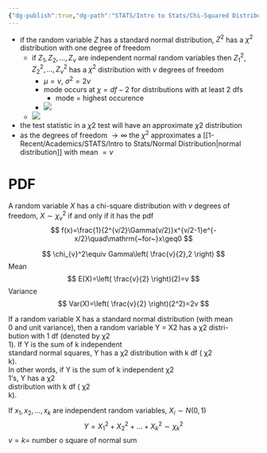 ```yaml
---
{"dg-publish":true,"dg-path":"STATS/Intro to Stats/Chi-Squared Distribution.md","permalink":"/stats/intro-to-stats/chi-squared-distribution/","created":"2024-04-01T13:56:06.933-04:00","updated":"2025-07-07T17:21:02.162-04:00"}
---
```


- if the random variable $Z$ has a standard normal distribution, $Z^2$ has a $\chi^2$ distribution with one degree of freedom
	- if $Z_{1},Z_{2},\dots,Z_{\nu}$ are independent normal random variables then $Z_{1}^2, Z_{2}^2,\dots,Z_{\nu}^2$ has a $\chi^2$ distribution with $\nu$ degrees of freedom
		- $\mu=\nu,\ \sigma^2=2\nu$
		- mode occurs at $\chi = df-2$ for distributions with at least 2 dfs 
			- mode = highest occurence 
		- ![](https://i.imgur.com/67KdHWi.png)
	- ![](https://i.imgur.com/cXD4hvM.png)
- the test statistic in a $\chi2$ test will have an approximate $\chi2$ distribution
- as the degrees of freedom $\to \infty$ the $\chi^2$ approximates a [[1-Recent/Academics/STATS/Intro to Stats/Normal Distribution\|normal distribution]] with mean $=  \nu$
# PDF
A random variable $X$ has a chi-square distribution with $v$ degrees of freedom, $X\sim \chi_{v}^2$ if and only if it has the pdf
$$
f(x)=\frac{1}{2^{v/2}\Gamma(v/2)}x^{v/2-1}e^{-x/2}\quad\mathrm{~for~}x\geq0
$$

$$
\chi_{v}^2\equiv Gamma\left( \frac{v}{2},2 \right)
$$
Mean
$$
E(X)=\left( \frac{v}{2} \right)(2)=v
$$
Variance
$$
Var(X)=\left( \frac{v}{2} \right)(2^2)=2v
$$

If a random variable X has a standard normal distribution (with mean  
0 and unit variance), then a random variable Y = X2 has a χ2 distri-  
bution with 1 df (denoted by χ2  
1). If Y is the sum of k independent  
standard normal squares, Y has a χ2 distribution with k df ( χ2  
k).  
In other words, if Y is the sum of k independent χ2  
1’s, Y has a χ2  
distribution with k df ( χ2  
k).

If $x_{1},x_{2},\dots,x_{k}$ are independent random variables, $X_{i}\sim N(0,1)$
$$
Y=X^2_{1}+X_{2}^2+\dots+X_{k}^2\sim \chi_{k}^2
$$
$v=k=$ number o square of normal sum
















































